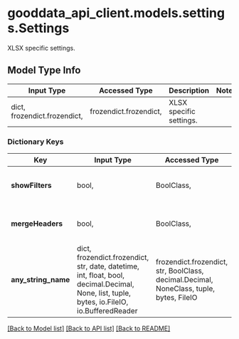 # gooddata_api_client.models.settings.Settings

XLSX specific settings.

## Model Type Info
Input Type | Accessed Type | Description | Notes
------------ | ------------- | ------------- | -------------
dict, frozendict.frozendict,  | frozendict.frozendict,  | XLSX specific settings. | 

### Dictionary Keys
Key | Input Type | Accessed Type | Description | Notes
------------ | ------------- | ------------- | ------------- | -------------
**showFilters** | bool,  | BoolClass,  | Print applied filters on top of the document. | 
**mergeHeaders** | bool,  | BoolClass,  | Merge equal headers in neighbouring cells. | 
**any_string_name** | dict, frozendict.frozendict, str, date, datetime, int, float, bool, decimal.Decimal, None, list, tuple, bytes, io.FileIO, io.BufferedReader | frozendict.frozendict, str, BoolClass, decimal.Decimal, NoneClass, tuple, bytes, FileIO | any string name can be used but the value must be the correct type | [optional]

[[Back to Model list]](../../README.md#documentation-for-models) [[Back to API list]](../../README.md#documentation-for-api-endpoints) [[Back to README]](../../README.md)
